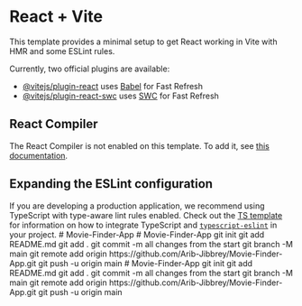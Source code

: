 # React + Vite

This template provides a minimal setup to get React working in Vite with HMR and some ESLint rules.

Currently, two official plugins are available:

- [@vitejs/plugin-react](https://github.com/vitejs/vite-plugin-react/blob/main/packages/plugin-react) uses [Babel](https://babeljs.io/) for Fast Refresh
- [@vitejs/plugin-react-swc](https://github.com/vitejs/vite-plugin-react/blob/main/packages/plugin-react-swc) uses [SWC](https://swc.rs/) for Fast Refresh

## React Compiler

The React Compiler is not enabled on this template. To add it, see [this documentation](https://react.dev/learn/react-compiler/installation).

## Expanding the ESLint configuration

If you are developing a production application, we recommend using TypeScript with type-aware lint rules enabled. Check out the [TS template](https://github.com/vitejs/vite/tree/main/packages/create-vite/template-react-ts) for information on how to integrate TypeScript and [`typescript-eslint`](https://typescript-eslint.io) in your project.
#   M o v i e - F i n d e r - A p p  
 #   M o v i e - F i n d e r - A p p  
 g i t  
 i n i t  
 g i t  
 a d d  
 R E A D M E . m d  
 g i t  
 a d d  
 .  
 g i t  
 c o m m i t  
 - m  
 a l l   c h a n g e s   f r o m   t h e   s t a r t  
 g i t  
 b r a n c h  
 - M  
 m a i n  
 g i t  
 r e m o t e  
 a d d  
 o r i g i n  
 h t t p s : / / g i t h u b . c o m / A r i b - J i b b r e y / M o v i e - F i n d e r - A p p . g i t  
 g i t  
 p u s h  
 - u  
 o r i g i n  
 m a i n  
 #   M o v i e - F i n d e r - A p p  
 g i t  
 i n i t  
 g i t  
 a d d  
 R E A D M E . m d  
 g i t  
 a d d  
 .  
 g i t  
 c o m m i t  
 - m  
 a l l   c h a n g e s   f r o m   t h e   s t a r t  
 g i t  
 b r a n c h  
 - M  
 m a i n  
 g i t  
 r e m o t e  
 a d d  
 o r i g i n  
 h t t p s : / / g i t h u b . c o m / A r i b - J i b b r e y / M o v i e - F i n d e r - A p p . g i t  
 g i t  
 p u s h  
 - u  
 o r i g i n  
 m a i n  
 